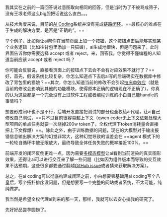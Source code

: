 我其实在之前的一篇回答说过意图取向相同的回答，但是当时为了不被骂成筛子，没有王垠老师这么big胆把话说这么直白。。。

从技术角度来说，目前的[AI Coding](https://zhida.zhihu.com/search?content_id=744344250&content_type=Answer&match_order=1&q=AI+Coding&zhida_source=entity)系统并没有完成[链路闭环](https://zhida.zhihu.com/search?content_id=744344250&content_type=Answer&match_order=1&q=%E9%93%BE%E8%B7%AF%E9%97%AD%E7%8E%AF&zhida_source=entity)。==最核心的难点在于生成的解决方案，是否是“正确的”。==

举个例子，比如你让ai帮你在当前页面上加一个按钮，这个按钮点击后能够实现某个业务逻辑（比如往背包里添加一只猫娘），ai生成地很快，但是问题来了，此时界面告诉你你需要选择 accept 或者 reject，来，回答我，你觉得不懂编程的人知道当前应该 accept 或者 reject 吗？

你可能会反驳说，直接看页面上的按钮点下去会不会有对应效果不就行了？==好，首先，假设系统比较复杂，你怎么知道点下去后ai写的后端确实在数据库中修改了背包里的猫娘？==其次，你怎么知道当前的修改不会引起[拉床单效应](https://zhida.zhihu.com/search?content_id=744344250&content_type=Answer&match_order=1&q=%E6%8B%89%E5%BA%8A%E5%8D%95%E6%95%88%E5%BA%94&zhida_source=entity)（就是当前的修改会影响到其他的功能模块，使得原本正确的逻辑现在不正确了）。你真的认为这些都是一个完全没有上过软件工程或者编程训练的小白自己能handle的事情吗？

想要形成闭环也不是不行，后端开发直接把测试的部分也全权给ai代理，让ai自己修改自己测试，==只不过目前很容易超上下文（qwen coder无[上下文依赖](https://zhida.zhihu.com/search?content_id=744344250&content_type=Answer&match_order=1&q=%E4%B8%8A%E4%B8%8B%E6%96%87%E4%BE%9D%E8%B5%96&zhida_source=entity)处理大型项目的单点任务就要一次烧掉200w token了，全权代理下token消耗量会直接把上下文撑爆）==。除此之外，由于训练数据的问题，现在的大模型对于输出报错信息输出解决方案的幻觉非常大，这种幻觉导致的误差会在 ==agent 模式下的一轮轮自循环中被无限放大，最终导致全体任务失败的概率接近100%。==

前端开发的闭环反倒更难一点，因为需要[多模态模型](https://zhida.zhihu.com/search?content_id=744344250&content_type=Answer&match_order=1&q=%E5%A4%9A%E6%A8%A1%E6%80%81%E6%A8%A1%E5%9E%8B&zhida_source=entity)让ai看到当前渲染的真实图形效果，还得让ai可以进行交互来了解一些问题（比如因为组件版本而导致的交互效果不达预期，这些很多都要通过翻越[GitHub issue](https://zhida.zhihu.com/search?content_id=744344250&content_type=Answer&match_order=1&q=GitHub+issue&zhida_source=entity)或者猜来获取解决方案）。

总之，在ai coding可以彻底构建成闭环之前，小白想要零基础用ai coding写个八皇后，写个拓扑排序没问题，但是想要写一个完整的网站或者系统，不太可能，纯纯做梦。

我当然是希望全权代理ai到来的那一天，那样，我就可以去安心搞我的研究了。

先好好品尝芋圆捞了。